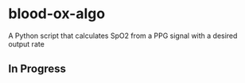 # blood-ox-algo
A Python script that calculates SpO2 from a PPG signal with a desired output rate

## In Progress
